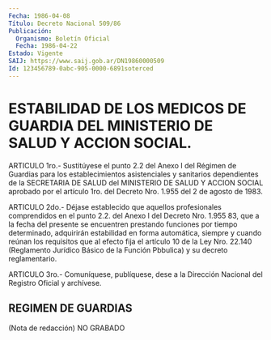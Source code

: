```yaml
---
Fecha: 1986-04-08
Título: Decreto Nacional 509/86
Publicación:
  Organismo: Boletín Oficial
  Fecha: 1986-04-22
Estado: Vigente
SAIJ: https://www.saij.gob.ar/DN19860000509
Id: 123456789-0abc-905-0000-6891soterced
---
```

# ESTABILIDAD DE LOS MEDICOS DE GUARDIA DEL MINISTERIO DE SALUD Y ACCION SOCIAL.

<a id="1"></a>
ARTICULO 1ro.- Sustitúyese el punto 2.2 del Anexo I del Régimen de Guardias  para  los  establecimientos asistenciales y sanitarios dependientes de la SECRETARIA  DE  SALUD  del MINISTERIO DE SALUD Y ACCION SOCIAL aprobado por el artículo 1ro.  del Decreto Nro. 1.955 del 2 de agosto de 1983.

<a id="2"></a>
ARTICULO  2do.-  Déjase establecido que aquellos profesionales comprendidos en el punto  2.2.  del  Anexo I del Decreto Nro. 1.955 83, que a la fecha del presente se encuentren  prestando  funciones por tiempo determinado, adquirirán estabilidad en forma automática,  siempre  y  cuando reúnan los requisitos que al efecto fija el artículo 10 de la  Ley  Nro.  22.140  (Reglamento  Jurídico Básico  de  la  Función  Pbbulica)  y su decreto reglamentario.

<a id="3"></a>
ARTICULO  3ro.-  Comuníquese,  publíquese, dese a la Dirección Nacional del Registro Oficial y archívese.

## REGIMEN DE GUARDIAS

<a id="1"></a>
(Nota de redacción) NO GRABADO